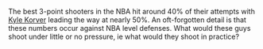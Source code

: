 The best 3-point shooters in the NBA hit around 40% of their attempts with [Kyle Korver](http://espn.go.com/nba/player/stats/_/id/2011/kyle-korver) leading the way at nearly 50%.  An oft-forgotten detail is that these numbers occur against NBA level defenses.  What would these guys shoot under little or no pressure, ie what would they shoot in practice?

